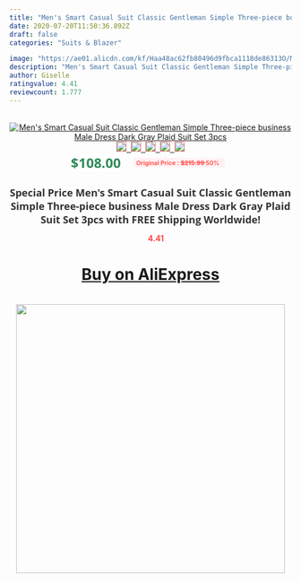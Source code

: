 ```yaml
---
title: "Men's Smart Casual Suit Classic Gentleman Simple Three-piece business Male Dress Dark Gray Plaid Suit Set 3pcs"
date: 2020-07-20T11:50:36.892Z
draft: false
categories: "Suits & Blazer"

image: "https://ae01.alicdn.com/kf/Haa48ac62fb80496d9fbca1118de86313O/Men-s-Smart-Casual-Suit-Classic-Gentleman-Simple-Three-piece-business-Male-Dress-Dark-Gray-Plaid.jpg"
description: "Men's Smart Casual Suit Classic Gentleman Simple Three-piece business Male Dress Dark Gray Plaid Suit Set 3pcs"
author: Giselle
ratingvalue: 4.41
reviewcount: 1.777
---
```

<br>
<div style="text-align: center;">
<a href="https://s.click.aliexpress.com/e/_A0fTIz" target="_blank" rel="nofollow noopener noreferrer"><img alt="Men's Smart Casual Suit Classic Gentleman Simple Three-piece business Male Dress Dark Gray Plaid Suit Set 3pcs" class="magnifier-image" src="https://ae01.alicdn.com/kf/Haa48ac62fb80496d9fbca1118de86313O/Men-s-Smart-Casual-Suit-Classic-Gentleman-Simple-Three-piece-business-Male-Dress-Dark-Gray-Plaid.jpg_640x640.jpg">
<br>
<img style="border:1px solid salmon" src="https://ae01.alicdn.com/kf/Haa48ac62fb80496d9fbca1118de86313O/Men-s-Smart-Casual-Suit-Classic-Gentleman-Simple-Three-piece-business-Male-Dress-Dark-Gray-Plaid.jpg_120x120.jpg">&nbsp;&nbsp;<img style="border:1px solid salmon" src="https://ae01.alicdn.com/kf/H5424af9fec7f45e784e5c898025f6f99E/Men-s-Smart-Casual-Suit-Classic-Gentleman-Simple-Three-piece-business-Male-Dress-Dark-Gray-Plaid.jpg_120x120.jpg">&nbsp;&nbsp;<img style="border:1px solid salmon" src="https://ae01.alicdn.com/kf/H91d4daa85e9a470fbd4d647c417aa803P/Men-s-Smart-Casual-Suit-Classic-Gentleman-Simple-Three-piece-business-Male-Dress-Dark-Gray-Plaid.jpg_120x120.jpg">&nbsp;&nbsp;<img style="border:1px solid salmon" src="https://ae01.alicdn.com/kf/H8ec394b2730942f9bdafb739da13e9639/Men-s-Smart-Casual-Suit-Classic-Gentleman-Simple-Three-piece-business-Male-Dress-Dark-Gray-Plaid.jpg_120x120.jpg">&nbsp;&nbsp;<img style="border:1px solid salmon" src="https://ae01.alicdn.com/kf/Hebffedd013124adca05b330ec8e7460eP/Men-s-Smart-Casual-Suit-Classic-Gentleman-Simple-Three-piece-business-Male-Dress-Dark-Gray-Plaid.jpg_120x120.jpg"></a></div><br0>
<div style="text-align: center;"><span style="background-color: white; border: 0px; box-sizing: border-box; color: seagreen; display: inline-block; font-family: &quot;open sans&quot; , &quot;arial&quot; , &quot;helvetica&quot; , sans-serif , &quot;heiti&quot;; font-size: 24px; font-stretch: inherit; font-weight: 700; line-height: inherit; margin: 0px 10px 0px 0px; padding: 0px; vertical-align: middle;">$108.00 </span>
<span style="background: rgb(255 , 241 , 241); border-radius: 3px; border: 0px; box-sizing: border-box; color: #ff4747; display: inline-block; font-family: inherit; font-size: 12px; font-stretch: inherit; font-style: inherit; font-variant: inherit; font-weight: 600; line-height: inherit; margin: 0px; padding: 2px 5px; transform: scale(0.9); vertical-align: middle;">Original Price : <b style="text-decoration: line-through;">$215.99 </b> 50%&nbsp;&nbsp;</span></div>
<h1 style="color: #333333; display: inline-block; font-family: &quot;open sans&quot; , &quot;arial&quot; , &quot;helvetica&quot; , sans-serif , &quot;heiti&quot;; font-size: 18px; font-stretch: inherit; font-weight: 700; text-align: center;">Special Price Men's Smart Casual Suit Classic Gentleman Simple Three-piece business Male Dress Dark Gray Plaid Suit Set 3pcs with FREE Shipping Worldwide!</h1>
<div style="color: #ff4747; text-align: center;">
<img src="https://4.bp.blogspot.com/-M0ZcTcb-5uY/XleCXlxnR4I/AAAAAAAAAEc/OrjgMkXV1oMQFaCRZj5HQwOCBcu3w1FegCPcBGAYYCw/s1600/star.png" style="height: 15px;">&nbsp;<b>4.41</b></div>
<div class="button_cont" align="center"><a class="buynow_a" href="https://s.click.aliexpress.com/e/_A0fTIz" target="_blank" rel="nofollow noopener noreferrer"><H1>Buy on AliExpress</H1></a></div><br>
<div class="separator" style="clear: both; text-align: center;">
<img src="https://lh3.googleusercontent.com/-pTy5HemUv9M/XlePHvY0dAI/AAAAAAAAAE4/0nX5iRUoIWY8eMW9Dpxeirr157OZliDIgCLcBGAsYHQ/s1600/badge.gif" width="480">
</div>
